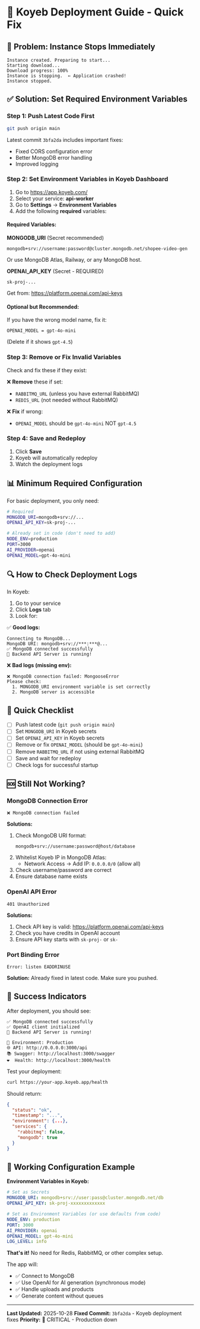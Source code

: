 # 🚀 Koyeb Deployment Guide - Quick Fix

## 🔴 Problem: Instance Stops Immediately

```
Instance created. Preparing to start...
Starting download...
Download progress: 100%
Instance is stopping.  ← Application crashed!
Instance stopped.
```

## ✅ Solution: Set Required Environment Variables

### Step 1: Push Latest Code First
```bash
git push origin main
```

Latest commit `3bfa2da` includes important fixes:
- Fixed CORS configuration error
- Better MongoDB error handling
- Improved logging

### Step 2: Set Environment Variables in Koyeb Dashboard

1. Go to https://app.koyeb.com/
2. Select your service: **api-worker**
3. Go to **Settings** → **Environment Variables**
4. Add the following **required** variables:

#### Required Variables:

**MONGODB_URI** (Secret recommended)
```
mongodb+srv://username:password@cluster.mongodb.net/shopee-video-gen
```
Or use MongoDB Atlas, Railway, or any MongoDB host.

**OPENAI_API_KEY** (Secret - REQUIRED)
```
sk-proj-...
```
Get from: https://platform.openai.com/api-keys

#### Optional but Recommended:

If you have the wrong model name, fix it:
```
OPENAI_MODEL = gpt-4o-mini
```
(Delete if it shows `gpt-4.5`)

### Step 3: Remove or Fix Invalid Variables

Check and fix these if they exist:

❌ **Remove** these if set:
- `RABBITMQ_URL` (unless you have external RabbitMQ)
- `REDIS_URL` (not needed without RabbitMQ)

❌ **Fix** if wrong:
- `OPENAI_MODEL` should be `gpt-4o-mini` NOT `gpt-4.5`

### Step 4: Save and Redeploy

1. Click **Save**
2. Koyeb will automatically redeploy
3. Watch the deployment logs

## 📊 Minimum Required Configuration

For basic deployment, you only need:

```bash
# Required
MONGODB_URI=mongodb+srv://...
OPENAI_API_KEY=sk-proj-...

# Already set in code (don't need to add)
NODE_ENV=production
PORT=3000
AI_PROVIDER=openai
OPENAI_MODEL=gpt-4o-mini
```

## 🔍 How to Check Deployment Logs

In Koyeb:
1. Go to your service
2. Click **Logs** tab
3. Look for:

✅ **Good logs:**
```
Connecting to MongoDB...
MongoDB URI: mongodb+srv://***:***@...
✅ MongoDB connected successfully
🚀 Backend API Server is running!
```

❌ **Bad logs (missing env):**
```
❌ MongoDB connection failed: MongooseError
Please check:
  1. MONGODB_URI environment variable is set correctly
  2. MongoDB server is accessible
```

## 🎯 Quick Checklist

- [ ] Push latest code (`git push origin main`)
- [ ] Set `MONGODB_URI` in Koyeb secrets
- [ ] Set `OPENAI_API_KEY` in Koyeb secrets
- [ ] Remove or fix `OPENAI_MODEL` (should be `gpt-4o-mini`)
- [ ] Remove `RABBITMQ_URL` if not using external RabbitMQ
- [ ] Save and wait for redeploy
- [ ] Check logs for successful startup

## 🆘 Still Not Working?

### MongoDB Connection Error
```
❌ MongoDB connection failed
```

**Solutions:**
1. Check MongoDB URI format:
   ```
   mongodb+srv://username:password@host/database
   ```
2. Whitelist Koyeb IP in MongoDB Atlas:
   - Network Access → Add IP: `0.0.0.0/0` (allow all)
3. Check username/password are correct
4. Ensure database name exists

### OpenAI API Error
```
401 Unauthorized
```

**Solutions:**
1. Check API key is valid: https://platform.openai.com/api-keys
2. Check you have credits in OpenAI account
3. Ensure API key starts with `sk-proj-` or `sk-`

### Port Binding Error
```
Error: listen EADDRINUSE
```

**Solution:** Already fixed in latest code. Make sure you pushed.

## 🎉 Success Indicators

After deployment, you should see:

```
✅ MongoDB connected successfully
✅ OpenAI client initialized
🚀 Backend API Server is running!

📍 Environment: Production
🌐 API: http://0.0.0.0:3000/api
📚 Swagger: http://localhost:3000/swagger
❤️  Health: http://localhost:3000/health
```

Test your deployment:
```bash
curl https://your-app.koyeb.app/health
```

Should return:
```json
{
  "status": "ok",
  "timestamp": "...",
  "environment": {...},
  "services": {
    "rabbitmq": false,
    "mongodb": true
  }
}
```

## 📝 Working Configuration Example

**Environment Variables in Koyeb:**

```yaml
# Set as Secrets
MONGODB_URI: mongodb+srv://user:pass@cluster.mongodb.net/db
OPENAI_API_KEY: sk-proj-xxxxxxxxxxxxx

# Set as Environment Variables (or use defaults from code)
NODE_ENV: production
PORT: 3000
AI_PROVIDER: openai
OPENAI_MODEL: gpt-4o-mini
LOG_LEVEL: info
```

**That's it!** No need for Redis, RabbitMQ, or other complex setup.

The app will:
- ✅ Connect to MongoDB
- ✅ Use OpenAI for AI generation (synchronous mode)
- ✅ Handle uploads and products
- ✅ Generate content without queues

---

**Last Updated:** 2025-10-28
**Fixed Commit:** `3bfa2da` - Koyeb deployment fixes
**Priority:** 🔴 CRITICAL - Production down
